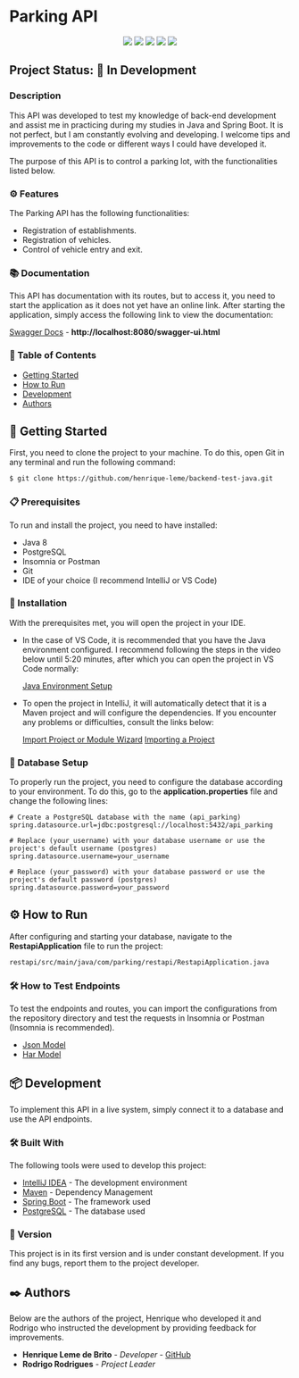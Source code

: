 # Parking API

<p align="center">
  <img src="https://img.shields.io/badge/Java-ED8B00?style=for-the-badge&logo=java&logoColor=white"/>
  <img src="https://img.shields.io/badge/Spring-6DB33F?style=for-the-badge&logo=spring&logoColor=white"/>
  <img src="https://img.shields.io/badge/PostgreSQL-316192?style=for-the-badge&logo=postgresql&logoColor=white"/>
  <img src="http://img.shields.io/static/v1?label=TESTS&message=%3E100&color=GREEN&style=for-the-badge"/>
  <img src="http://img.shields.io/static/v1?label=STATUS&message=IN%20DEVELOPMENT&color=RED&style=for-the-badge"/>
</p>

## Project Status: 🔧 In Development

### Description

This API was developed to test my knowledge of back-end development and assist me in practicing during my studies in Java and Spring Boot. It is not perfect, but I am constantly evolving and developing. I welcome tips and improvements to the code or different ways I could have developed it.

The purpose of this API is to control a parking lot, with the functionalities listed below.

### ⚙️ Features

The Parking API has the following functionalities:

- Registration of establishments.
- Registration of vehicles.
- Control of vehicle entry and exit.

### 📚 Documentation

This API has documentation with its routes, but to access it, you need to start the application as it does not yet have an online link. After starting the application, simply access the following link to view the documentation:

[Swagger Docs](http://localhost:8080/swagger-ui.html) - **http://localhost:8080/swagger-ui.html**

### 📝 Table of Contents

- [Getting Started](#-getting-started)
- [How to Run](#how-to-run)
- [Development](#-development)
- [Authors](#authors)

## 🚀 Getting Started

First, you need to clone the project to your machine. To do this, open Git in any terminal and run the following command:

```sh
$ git clone https://github.com/henrique-leme/backend-test-java.git
```

### 📋 Prerequisites

To run and install the project, you need to have installed:

- Java 8
- PostgreSQL
- Insomnia or Postman
- Git
- IDE of your choice (I recommend IntelliJ or VS Code)

### 🔧 Installation

With the prerequisites met, you will open the project in your IDE.

- In the case of VS Code, it is recommended that you have the Java environment configured. I recommend following the steps in the video below until 5:20 minutes, after which you can open the project in VS Code normally:

  [Java Environment Setup](https://www.youtube.com/watch?v=K2OD-3NBE6s&ab_channel=HélioKamakawa)

- To open the project in IntelliJ, it will automatically detect that it is a Maven project and will configure the dependencies. If you encounter any problems or difficulties, consult the links below:

  [Import Project or Module Wizard](https://www.jetbrains.com/help/idea/import-project-or-module-wizard.html)
  [Importing a Project](https://www.jetbrains.com/idea/guide/tutorials/working-with-maven/importing-a-project/)

### 🔌 Database Setup

To properly run the project, you need to configure the database according to your environment. To do this, go to the **application.properties** file and change the following lines:

```properties
# Create a PostgreSQL database with the name (api_parking)
spring.datasource.url=jdbc:postgresql://localhost:5432/api_parking

# Replace (your_username) with your database username or use the project's default username (postgres)
spring.datasource.username=your_username

# Replace (your_password) with your database password or use the project's default password (postgres)
spring.datasource.password=your_password
```

## ⚙️ How to Run

After configuring and starting your database, navigate to the **RestapiApplication** file to run the project:

```sh
restapi/src/main/java/com/parking/restapi/RestapiApplication.java
```

### 🛠 How to Test Endpoints

To test the endpoints and routes, you can import the configurations from the repository directory and test the requests in Insomnia or Postman (Insomnia is recommended).

- [Json Model]()
- [Har Model]()

## 📦 Development

To implement this API in a live system, simply connect it to a database and use the API endpoints.

### 🛠️ Built With

The following tools were used to develop this project:

- [IntelliJ IDEA](https://www.jetbrains.com/idea/) - The development environment
- [Maven](https://maven.apache.org/) - Dependency Management
- [Spring Boot](https://spring.io/projects/spring-boot) - The framework used
- [PostgreSQL](https://www.postgresql.org) - The database used

### 📌 Version

This project is in its first version and is under constant development. If you find any bugs, report them to the project developer.

## ✒️ Authors

Below are the authors of the project, Henrique who developed it and Rodrigo who instructed the development by providing feedback for improvements.

- **Henrique Leme de Brito** - _Developer_ - [GitHub](https://github.com/henrique-leme)
- **Rodrigo Rodrigues** - _Project Leader_
